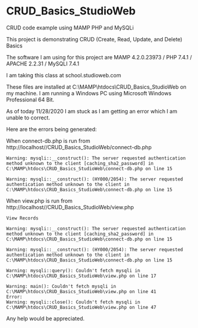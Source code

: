 # CRUD_Basics_StudioWeb
 CRUD code example using MAMP PHP and MySQLi

 This project is demonstrating CRUD (Create, Read, Update, and Delete) Basics

The software I am using for this project are MAMP 4.2.0.23973 / PHP 7.4.1 / APACHE 2.2.31 / MySQLI 7.4.1

I am taking this class at school.studioweb.com

These files are installed at C:\MAMP\htdocs\CRUD_Basics_StudioWeb on my machine.  I am running a Windows PC using Microsoft Windows Professional 64 Bit.

As of today 11/28/2020 I am stuck as I am getting an error which I am unable to correct.

Here are the errors being generated:

When connect-db.php is run from http://localhost//CRUD_Basics_StudioWeb/connect-db.php
    
    Warning: mysqli::__construct(): The server requested authentication method unknown to the client [caching_sha2_password] in C:\MAMP\htdocs\CRUD_Basics_StudioWeb\connect-db.php on line 15

    Warning: mysqli::__construct(): (HY000/2054): The server requested authentication method unknown to the client in C:\MAMP\htdocs\CRUD_Basics_StudioWeb\connect-db.php on line 15

When view.php is run from http://localhost//CRUD_Basics_StudioWeb/view.php

    View Records

    Warning: mysqli::__construct(): The server requested authentication method unknown to the client [caching_sha2_password] in C:\MAMP\htdocs\CRUD_Basics_StudioWeb\connect-db.php on line 15

    Warning: mysqli::__construct(): (HY000/2054): The server requested authentication method unknown to the client in C:\MAMP\htdocs\CRUD_Basics_StudioWeb\connect-db.php on line 15

    Warning: mysqli::query(): Couldn't fetch mysqli in C:\MAMP\htdocs\CRUD_Basics_StudioWeb\view.php on line 17

    Warning: main(): Couldn't fetch mysqli in C:\MAMP\htdocs\CRUD_Basics_StudioWeb\view.php on line 41
    Error:
    Warning: mysqli::close(): Couldn't fetch mysqli in C:\MAMP\htdocs\CRUD_Basics_StudioWeb\view.php on line 47

Any help would be appreciated.




